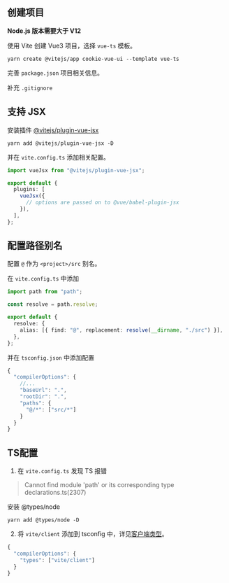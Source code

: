 ## 创建项目

**Node.js 版本需要大于 V12**

使用 Vite 创建 Vue3 项目，选择 `vue-ts` 模板。

```shell
yarn create @vitejs/app cookie-vue-ui --template vue-ts
```

完善 `package.json` 项目相关信息。

补充 `.gitignore`

## 支持 JSX

安装插件 [@vitejs/plugin-vue-jsx](https://www.npmjs.com/package/@vitejs/plugin-vue-jsx)

```shell
yarn add @vitejs/plugin-vue-jsx -D
```

并在 `vite.config.ts` 添加相关配置。

```ts
import vueJsx from "@vitejs/plugin-vue-jsx";

export default {
  plugins: [
    vueJsx({
      // options are passed on to @vue/babel-plugin-jsx
    }),
  ],
};
```

## 配置路径别名

配置 `@` 作为 `<project>/src` 别名。

在 `vite.config.ts` 中添加

```ts
import path from "path";

const resolve = path.resolve;

export default {
  resolve: {
    alias: [{ find: "@", replacement: resolve(__dirname, "./src") }],
  },
};
```

并在 `tsconfig.json` 中添加配置

```js
{
  "compilerOptions": {
    //...
    "baseUrl": ".",
    "rootDir": ".",
    "paths": {
      "@/*": ["src/*"]
    }
  }
}
```

## TS配置

1. 在 `vite.config.ts` 发现 TS 报错

> Cannot find module 'path' or its corresponding type declarations.ts(2307)

安装 @types/node

```shell
yarn add @types/node -D
```


2. 将 `vite/client` 添加到 tsconfig 中，详见[客户端类型](https://cn.vitejs.dev/guide/features.html#client-types)。

```ts
{
  "compilerOptions": {
    "types": ["vite/client"]
  }
}
```